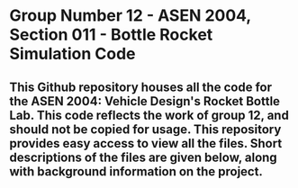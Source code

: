 # Group Number 12 - ASEN 2004, Section 011 - Bottle Rocket Simulation Code 

## This Github repository houses all the code for the ASEN 2004: Vehicle Design's Rocket Bottle Lab. This code reflects the work of group 12, and should not be copied for usage. This repository provides easy access to view all the files. Short descriptions of the files are given below, along with background information on the project. 
